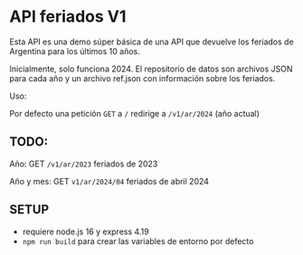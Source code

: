 # API feriados V1

Esta API es una demo súper básica de una API que devuelve los feriados de Argentina para los últimos 10 años.

Inicialmente, solo funciona 2024.
El repositorio de datos son archivos JSON para cada año y un archivo ref.json con información sobre los feriados.

Uso:

Por defecto una petición `GET` a `/` redirige a 
`/v1/ar/2024` (año actual)

## TODO:

Año:
GET `/v1/ar/2023` feriados de 2023

Año y mes:
GET `v1/ar/2024/04` feriados de abril 2024

## SETUP

- requiere node.js 16 y express 4.19
- `npm run build` para crear las variables de entorno por defecto
